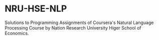 # NRU-HSE-NLP

Solutions to Programming Assignments of Coursera's Natural Language Processing Course by Nation Research University Higer School of Economics.
